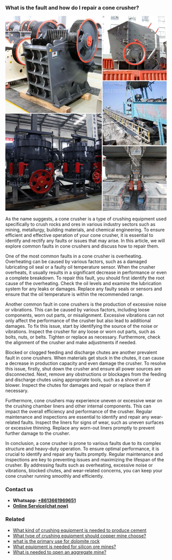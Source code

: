 <h3>What is the fault and how do I repair a cone crusher?</h3><img src='1701742729.jpg' alt=''><p>As the name suggests, a cone crusher is a type of crushing equipment used specifically to crush rocks and ores in various industry sectors such as mining, metallurgy, building materials, and chemical engineering. To ensure efficient and effective operation of your cone crusher, it is essential to identify and rectify any faults or issues that may arise. In this article, we will explore common faults in cone crushers and discuss how to repair them.</p><p>One of the most common faults in a cone crusher is overheating. Overheating can be caused by various factors, such as a damaged lubricating oil seal or a faulty oil temperature sensor. When the crusher overheats, it usually results in a significant decrease in performance or even a complete breakdown. To repair this fault, you should first identify the root cause of the overheating. Check the oil levels and examine the lubrication system for any leaks or damages. Replace any faulty seals or sensors and ensure that the oil temperature is within the recommended range.</p><p>Another common fault in cone crushers is the production of excessive noise or vibrations. This can be caused by various factors, including loose components, worn out parts, or misalignment. Excessive vibrations can not only affect the performance of the crusher but also lead to additional damages. To fix this issue, start by identifying the source of the noise or vibrations. Inspect the crusher for any loose or worn out parts, such as bolts, nuts, or belts. Tighten or replace as necessary. Furthermore, check the alignment of the crusher and make adjustments if needed.</p><p>Blocked or clogged feeding and discharge chutes are another prevalent fault in cone crushers. When materials get stuck in the chutes, it can cause a decrease in production capacity and even damage the crusher. To resolve this issue, firstly, shut down the crusher and ensure all power sources are disconnected. Next, remove any obstructions or blockages from the feeding and discharge chutes using appropriate tools, such as a shovel or air blower. Inspect the chutes for damages and repair or replace them if necessary.</p><p>Furthermore, cone crushers may experience uneven or excessive wear on the crushing chamber liners and other internal components. This can impact the overall efficiency and performance of the crusher. Regular maintenance and inspections are essential to identify and repair any wear-related faults. Inspect the liners for signs of wear, such as uneven surfaces or excessive thinning. Replace any worn-out liners promptly to prevent further damage to the crusher.</p><p>In conclusion, a cone crusher is prone to various faults due to its complex structure and heavy-duty operation. To ensure optimal performance, it is crucial to identify and repair any faults promptly. Regular maintenance and inspections are key to preventing issues and maximizing the lifespan of the crusher. By addressing faults such as overheating, excessive noise or vibrations, blocked chutes, and wear-related concerns, you can keep your cone crusher running smoothly and efficiently.</p><h3>Contact us</h3><ul><li><strong>Whatsapp:&nbsp;<a href="https://wa.me/8613661969651">+8613661969651</a></strong></li><li><a href="https://swt.shibang-china.com/?git&amp;zhl&amp;What is the fault and how do I repair a cone crusher"><strong>Online Service(chat now)</strong></a></li></ul><h3>Related</h3><ul><li><a href='What kind of crushing equipment is needed to produce cement.md'>What kind of crushing equipment is needed to produce cement</a></li><li><a href='What type of crushing equipment should copper mine choose.md'>What type of crushing equipment should copper mine choose?</a></li><li><a href='what is the primary use for dolomite rock.md'>what is the primary use for dolomite rock</a></li><li><a href='What equipment is needed for silicon ore mines.md'>What equipment is needed for silicon ore mines?</a></li><li><a href='What is needed to open an aggregate mine.md'>What is needed to open an aggregate mine?</a></li></ul>